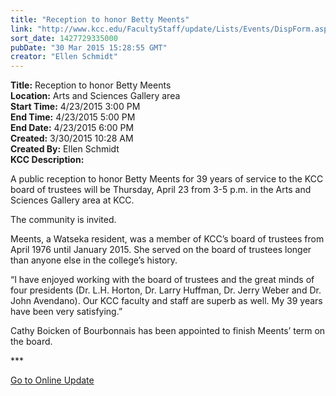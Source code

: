 ```yaml
---
title: "Reception to honor Betty Meents"
link: "http://www.kcc.edu/FacultyStaff/update/Lists/Events/DispForm.aspx?ID=768"
sort_date: 1427729335000
pubDate: "30 Mar 2015 15:28:55 GMT"
creator: "Ellen Schmidt"
---
```


<div><b>Title:</b> Reception to honor Betty Meents</div>
<div><b>Location:</b> Arts and Sciences Gallery area</div>
<div><b>Start Time:</b> 4/23/2015 3:00 PM</div>
<div><b>End Time:</b> 4/23/2015 5:00 PM</div>
<div><b>End Date:</b> 4/23/2015 6:00 PM</div>
<div><b>Created:</b> 3/30/2015 10:28 AM</div>
<div><b>Created By:</b> Ellen Schmidt</div>
<div><b>KCC Description:</b> <div class="ExternalClassE148AB57D3754B769B85FABA9BB0DBA9"><p>​A public reception to honor Betty Meents for 39 years of service to the KCC board of trustees will be Thursday, April 23 from 3-5 p.m. in the Arts and Sciences Gallery area at KCC.</p>
<p>The community is invited.</p>
<p>Meents, a Watseka resident, was a member of KCC’s board of trustees from April 1976 until January 2015. She served on the board of trustees longer than anyone else in the college’s history.</p>
<p>“I have enjoyed working with the board of trustees and the great minds of four presidents (Dr. L.H. Horton, Dr. Larry Huffman, Dr. Jerry Weber and Dr. John Avendano). Our KCC faculty and staff are superb as well. My 39 years have been very satisfying.”</p>
<p>Cathy Boicken of Bourbonnais has been appointed to finish Meents’ term on the board.<br /></p>
<p>***</p>
<p><a href="/update">Go to Online Update</a></p>
<p> </p></div></div>
